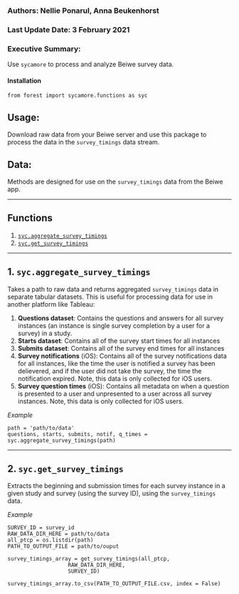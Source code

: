 ### Authors: Nellie Ponarul, Anna Beukenhorst  

### Last Update Date: 3 February 2021  

### Executive Summary: 
Use `sycamore` to process and analyze Beiwe survey data.


#### Installation

`from forest import sycamore.functions as syc`

## Usage:  
Download raw data from your Beiwe server and use this package to process the data in the `survey_timings` data stream.   

## Data:   
Methods are designed for use on the `survey_timings` data from the Beiwe app.

___
## Functions
1.  [`syc.aggregate_survey_timings`](#agg)  
2.  [`syc.get_survey_timings`](#get)

___
## 1. `syc.aggregate_survey_timings` <a name="agg"/>
Takes a path to raw data and returns aggregated `survey_timings` data in separate tabular datasets. This is useful for processing data for use in another platform like Tableau:  

1. **Questions dataset**: Contains the questions and answers for all survey instances (an instance is single survey completion by a user for a survey) in a study.
2. **Starts dataset**: Contains all of the survey start times for all instances
3. **Submits dataset**: Contains all of the survey end times for all instances
4. **Survey notifications** (iOS): Contains all of the survey notifications data for all instances, like the time the user is notified a survey has been delievered, and if the user did not take the survey, the time the notification expired. Note, this data is only collected for iOS users.
5. **Survey question times** (iOS): Contains all metadata on when a question is presented to a user and unpresented to a user across all survey instances. Note, this data is only collected for iOS users.  

*Example*  
```
path = 'path/to/data'  
questions, starts, submits, notif, q_times = syc.aggregate_survey_timings(path)
```
  
___
## 2. `syc.get_survey_timings` <a name="get"/>  
Extracts the beginning and submission times for each survey instance in a given study and survey (using the survey ID), using the `survey_timings` data.  

*Example*  
```
SURVEY_ID = survey_id
RAW_DATA_DIR_HERE = path/to/data
all_ptcp = os.listdir(path)
PATH_TO_OUTPUT_FILE = path/to/ouput

survey_timings_array = get_survey_timings(all_ptcp,
                   RAW_DATA_DIR_HERE,
                   SURVEY_ID)
                   
survey_timings_array.to_csv(PATH_TO_OUTPUT_FILE.csv, index = False)
```
